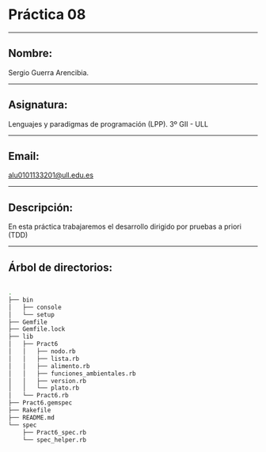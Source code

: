 # Práctica 08
------------------------------------------

## Nombre: 
 Sergio Guerra Arencibia.

------------------------------------------

## Asignatura:
  Lenguajes y paradigmas de programación (LPP). 3º GII - ULL

-----------------------------------------
## Email: 
 alu0101133201@ull.edu.es

------------------------------------------

## Descripción: 
 En esta práctica trabajaremos el desarrollo dirigido por pruebas a priori (TDD)

-----------------------------------------

## Árbol de directorios:

```bash

.
├── bin
│   ├── console
│   └── setup
├── Gemfile
├── Gemfile.lock
├── lib
│   ├── Pract6
│   │   ├── nodo.rb
│   │   ├── lista.rb
│   │   ├── alimento.rb
│   │   ├── funciones_ambientales.rb
│   │   ├── version.rb
│   │   └── plato.rb
│   └── Pract6.rb
├── Pract6.gemspec
├── Rakefile
├── README.md
└── spec
    ├── Pract6_spec.rb
    └── spec_helper.rb



```
